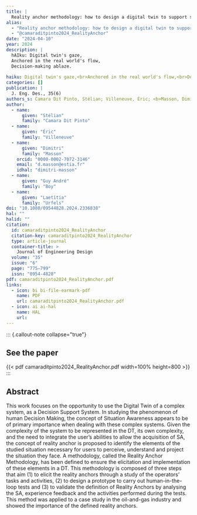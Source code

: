 ```yaml
---
title: |
  Reality anchor methodology: how to design a digital twin to support situation awareness
alias:
  - "Reality anchor methodology: how to design a digital twin to support situation awareness"
  - "@camaraditpinto2024_RealityAnchor"
date: "2024-04-10"
year: 2024
description: |
  hAIku: Digital twin's gaze,
  Anchored in the real world's flow,
  Decision-making ablaze.
  
haiku: Digital twin's gaze,<br>Anchored in the real world's flow,<br>Decision-making ablaze.<br>
categories: []
publication: |
  J. Eng. Des., 35(6) 
authors_s: Camara Dit Pinto, Stélian; Villeneuve, Éric; <b>Masson, Dimitri</b>; Boy, Guy André; Urfels, Laetitia
author: 
  - name: 
      given: "Stélian"
      family: "Camara Dit Pinto" 
  - name: 
      given: "Éric"
      family: "Villeneuve" 
  - name: 
      given: "Dimitri"
      family: "Masson"
    orcid: "0000-0002-7072-3146" 
    email: "d.masson@estia.fr" 
    idhal: "dimitri-masson" 
  - name: 
      given: "Guy André"
      family: "Boy" 
  - name: 
      given: "Laetitia"
      family: "Urfels" 
doi: "10.1080/09544828.2024.2336838"
hal: ""
halid: ""
citation:
  id: camaraditpinto2024_RealityAnchor
  citation-key: camaraditpinto2024_RealityAnchor
  type: article-journal
  container-title: >
    Journal of Engineering Design
  volume: "35"
  issue: "6"
  page: "775–799"
  issn: "0954-4828"
pdf: camaraditpinto2024_RealityAnchor.pdf
links:
  - icon: bi bi-file-earmark-pdf
    name: PDF
    url: camaraditpinto2024_RealityAnchor.pdf
  - icon: ai ai-hal
    name: HAL
    url: 
---
```



::: {.callout-note collapse="true"}

## See the paper

{{< pdf camaraditpinto2024_RealityAnchor.pdf width=100% height=800 >}} 
:::


## Abstract

This work focuses on the opportunity to use the Digital Twin of a complex system, as a Decision Support System. In studying the phenomenon of human Decision Making, the concept of Situation Awareness appears to be of primary importance when dealing with these complex systems. Given the complexity of the system to be represented in the DT, its own complexity, and the need to integrate the user’s abilities to allow the acquisition of SA, the concept of reality anchor is proposed to identify the elements of the studied situation necessary for users to perceive, understand and project the situation they face. A methodology, called the Reality Anchor Methodology, has been defined to ensure the elicitation and implementation of these elements in a DT. This methodology is composed of three steps that aim (1) to elicit the reality anchors through a study of the operators’ tasks and activities, (2) to design a prototype to carry out human-in-the-loop tests and (3) to validate the definition of Reality Anchors by analysing the SA, experience feedback and the activities performed during the tests. This method was applied to a case study in the oil-and-gas industry and showed the importance of the defined reality anchors.
